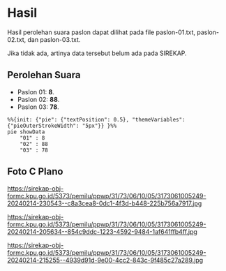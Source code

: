# Hasil

Hasil perolehan suara paslon dapat dilihat pada file paslon-01.txt, paslon-02.txt, dan paslon-03.txt.

Jika tidak ada, artinya data tersebut belum ada pada SIREKAP.

## Perolehan Suara

 * Paslon 01: **8**.
 * Paslon 02: **88**.
 * Paslon 03: **78**.

```mermaid
%%{init: {"pie": {"textPosition": 0.5}, "themeVariables": {"pieOuterStrokeWidth": "5px"}} }%%
pie showData
    "01" : 8
    "02" : 88
    "03" : 78
```
## Foto C Plano

https://sirekap-obj-formc.kpu.go.id/5373/pemilu/ppwp/31/73/06/10/05/3173061005249-20240214-230543--c8a3cea8-0dc1-4f3d-b448-225b756a7917.jpg

https://sirekap-obj-formc.kpu.go.id/5373/pemilu/ppwp/31/73/06/10/05/3173061005249-20240214-205634--854c9ddc-1223-4592-9484-1af641ffb4ff.jpg

https://sirekap-obj-formc.kpu.go.id/5373/pemilu/ppwp/31/73/06/10/05/3173061005249-20240214-215255--4939d91d-9e00-4cc2-843c-9f485c27a289.jpg
